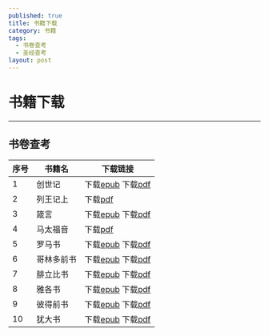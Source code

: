 ```yaml
---
published: true
title: 书籍下载
category: 书籍
tags:
  - 书卷查考
  - 圣经查考
layout: post
---
```


# 书籍下载

---

## 书卷查考

| 序号 | 书籍名     | 下载链接                                                     |
| ---- | ---------- | ------------------------------------------------------------ |
| 1    | 创世记     | 下载[epub](https://raw.githubusercontent.com/sAmUeLtJ1/Songs/main/_posts/books/%E5%88%9B%E4%B8%96%E8%AE%B0.epub) 下载[pdf](https://raw.githubusercontent.com/sAmUeLtJ1/Songs/main/_posts/books/%E5%88%9B%E4%B8%96%E8%AE%B0.pdf) |
| 2    | 列王记上   | 下载[pdf](books/%E5%88%97%E7%8E%8B%E8%AE%B0%E4%B8%8A.pdf)         |
| 3    | 箴言       | 下载[epub](https://raw.githubusercontent.com/sAmUeLtJ1/Songs/main/_posts/books/%E7%AE%B4%E8%A8%80.epub) 下载[pdf](https://raw.githubusercontent.com/sAmUeLtJ1/Songs/main/_posts/books/%E7%AE%B4%E8%A8%80.pdf) |
| 4    | 马太福音   | 下载[pdf](https://raw.githubusercontent.com/sAmUeLtJ1/Songs/main/_posts/books/%E9%A9%AC%E5%A4%AA%E7%A6%8F%E9%9F%B3.pdf) |
| 5    | 罗马书     | 下载[epub](https://raw.githubusercontent.com/sAmUeLtJ1/Songs/main/_posts/books/%E7%BD%97%E9%A9%AC%E4%B9%A6.epub) 下载[pdf](https://raw.githubusercontent.com/sAmUeLtJ1/Songs/main/_posts/books/%E7%BD%97%E9%A9%AC%E4%B9%A6.pdf) |
| 6    | 哥林多前书 | 下载[epub](https://raw.githubusercontent.com/sAmUeLtJ1/Songs/main/_posts/books/%E5%93%A5%E6%9E%97%E5%A4%9A%E5%89%8D%E4%B9%A6.epub) 下载[pdf](https://raw.githubusercontent.com/sAmUeLtJ1/Songs/main/_posts/books/%E5%93%A5%E6%9E%97%E5%A4%9A%E5%89%8D%E4%B9%A6.pdf) |
| 7    | 腓立比书   | 下载[epub](https://raw.githubusercontent.com/sAmUeLtJ1/Songs/main/_posts/books/%E8%85%93%E7%AB%8B%E6%AF%94%E4%B9%A6.epub) 下载[pdf](https://raw.githubusercontent.com/sAmUeLtJ1/Songs/main/_posts/books/%E8%85%93%E7%AB%8B%E6%AF%94%E4%B9%A6.pdf) |
| 8    | 雅各书     | 下载[epub](https://raw.githubusercontent.com/sAmUeLtJ1/Songs/main/_posts/books/%E9%9B%85%E5%90%84%E4%B9%A6.epub) 下载[pdf](https://raw.githubusercontent.com/sAmUeLtJ1/Songs/main/_posts/books/%E9%9B%85%E5%90%84%E4%B9%A6.pdf) |
| 9    | 彼得前书   | 下载[epub](https://raw.githubusercontent.com/sAmUeLtJ1/Songs/main/_posts/books/%E5%BD%BC%E5%BE%97%E5%89%8D%E4%B9%A6.epub) 下载[pdf](https://raw.githubusercontent.com/sAmUeLtJ1/Songs/main/_posts/books/%E5%BD%BC%E5%BE%97%E5%89%8D%E4%B9%A6.pdf) |
| 10   | 犹大书     | 下载[epub](https://raw.githubusercontent.com/sAmUeLtJ1/Songs/main/_posts/books/%E7%8A%B9%E5%A4%A7%E4%B9%A6.epub) 下载[pdf](https://raw.githubusercontent.com/sAmUeLtJ1/Songs/main/_posts/books/%E7%8A%B9%E5%A4%A7%E4%B9%A6.pdf) |

